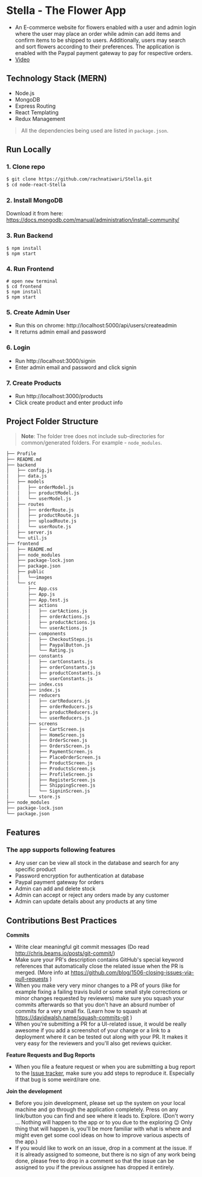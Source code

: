 # Stella - The Flower App
- An E-commerce website for flowers enabled with a user and admin login where the user may place an order while admin can add items and confirm items to be shipped to users. Additionally, users may search and sort flowers according to their preferences. The application is enabled with the Paypal payment gateway to pay for respective orders.
- [Video](https://drive.google.com/file/d/15JUlDmdFUYZca2TH2hTnnKS4T_3TpnHP/view?usp=sharing)

## Technology Stack (MERN)

- Node.js
- MongoDB
- Express Routing
- React Templating
- Redux Management

> All the dependencies being used are listed in `package.json`.

## Run Locally

### 1. Clone repo

```bash
$ git clone https://github.com/rachnatiwari/Stella.git
$ cd node-react-Stella
```

### 2. Install MongoDB

Download it from here: https://docs.mongodb.com/manual/administration/install-community/

### 3. Run Backend

```
$ npm install
$ npm start
```

### 4. Run Frontend

```
# open new terminal
$ cd frontend
$ npm install
$ npm start
```

### 5. Create Admin User

- Run this on chrome: http://localhost:5000/api/users/createadmin
- It returns admin email and password

### 6. Login

- Run http://localhost:3000/signin
- Enter admin email and password and click signin

### 7. Create Products

- Run http://localhost:3000/products
- Click create product and enter product info

## Project Folder Structure

> **Note**: The folder tree does not include sub-directories for common/generated folders. For example - `node_modules`.

```bash
├── Profile
├── README.md
├── backend
│   ├── config.js
│   ├── data.js
│   ├── models
│   │   ├── orderModel.js
│   │   ├── productModel.js
│   │   └── userModel.js
│   ├── routes
│   │   ├── orderRoute.js
│   │   ├── productRoute.js
│   │   ├── uploadRoute.js
│   │   └── userRoute.js
│   ├── server.js
│   └── util.js
├── frontend
│   ├── README.md
│   ├── node_modules
│   ├── package-lock.json
│   ├── package.json
│   ├── public
│   │   └──images 
│   └── src
│       ├── App.css
│       ├── App.js
│       ├── App.test.js
│       ├── actions
│       │   ├── cartActions.js
│       │   ├── orderActions.js
│       │   ├── productActions.js
│       │   └── userActions.js
│       ├── components
│       │   ├── CheckoutSteps.js
│       │   ├── PaypalButton.js
│       │   └── Rating.js
│       ├── constants
│       │   ├── cartConstants.js
│       │   ├── orderConstants.js
│       │   ├── productConstants.js
│       │   └── userConstants.js
│       ├── index.css
│       ├── index.js
│       ├── reducers
│       │   ├── cartReducers.js
│       │   ├── orderReducers.js
│       │   ├── productReducers.js
│       │   └── userReducers.js
│       ├── screens
│       │   ├── CartScreen.js
│       │   ├── HomeScreen.js
│       │   ├── OrderScreen.js
│       │   ├── OrdersScreen.js
│       │   ├── PaymentScreen.js
│       │   ├── PlaceOrderScreen.js
│       │   ├── ProductScreen.js
│       │   ├── ProductsScreen.js
│       │   ├── ProfileScreen.js
│       │   ├── RegisterScreen.js
│       │   ├── ShippingScreen.js
│       │   └── SigninScreen.js
│       └── store.js
├── node_modules
├── package-lock.json
└── package.json
```
## Features
### The app supports following features

-   Any user can be view all stock in the database and search for any specific product
-   Password encryption for authentication at database
-   Paypal payment gateway for orders
-   Admin can add and delete stock
-   Admin can accept or reject any orders made by any customer
-   Admin can update details about any products at any time


## Contributions Best Practices

**Commits**

- Write clear meaningful git commit messages (Do read http://chris.beams.io/posts/git-commit/)
- Make sure your PR's description contains GitHub's special keyword references that automatically close the related issue when the PR is merged. (More info at https://github.com/blog/1506-closing-issues-via-pull-requests )
- When you make very very minor changes to a PR of yours (like for example fixing a failing travis build or some small style corrections or minor changes requested by reviewers) make sure you squash your commits afterwards so that you don't have an absurd number of commits for a very small fix. (Learn how to squash at https://davidwalsh.name/squash-commits-git )
- When you're submitting a PR for a UI-related issue, it would be really awesome if you add a screenshot of your change or a link to a deployment where it can be tested out along with your PR. It makes it very easy for the reviewers and you'll also get reviews quicker.

**Feature Requests and Bug Reports**

- When you file a feature request or when you are submitting a bug report to the [Issue tracker](https://github.com/rachnatiwari/Stella/issues), make sure you add steps to reproduce it. Especially if that bug is some weird/rare one.

**Join the development**

- Before you join development, please set up the system on your local machine and go through the application completely. Press on any link/button you can find and see where it leads to. Explore. (Don't worry ... Nothing will happen to the app or to you due to the exploring :wink: Only thing that will happen is, you'll be more familiar with what is where and might even get some cool ideas on how to improve various aspects of the app.)
- If you would like to work on an issue, drop in a comment at the issue. If it is already assigned to someone, but there is no sign of any work being done, please free to drop in a comment so that the issue can be assigned to you if the previous assignee has dropped it entirely.
